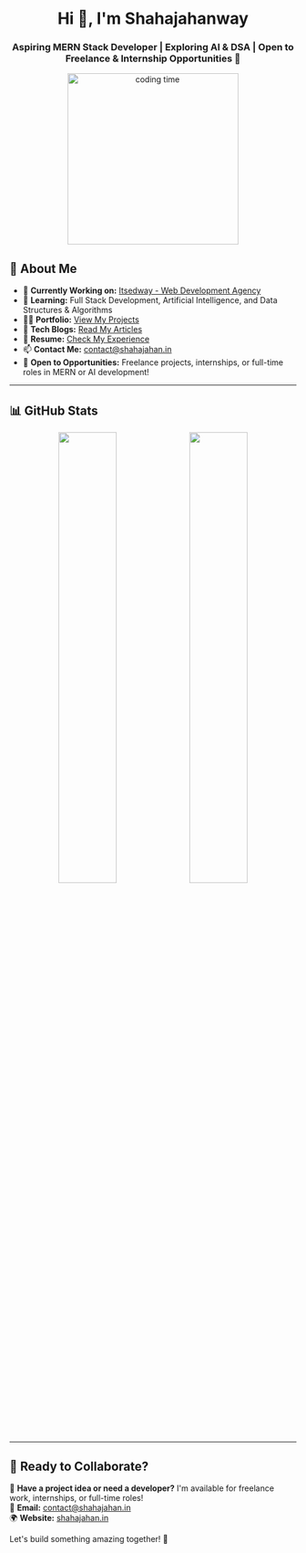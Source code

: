 <h1 align="center">Hi 👋, I'm Shahajahanway</h1>
<h3 align="center">Aspiring MERN Stack Developer | Exploring AI & DSA | Open to Freelance & Internship Opportunities 🚀</h3>

<p align="center">
  <img width="300" src="https://cdn.dribbble.com/users/1162077/screenshots/3848914/programmer.gif" alt="coding time">
</p>

## 🚀 About Me  
- 🔭 **Currently Working on:** [Itsedway - Web Development Agency](https://www.itsedway.com)  
- 🌱 **Learning:** Full Stack Development, Artificial Intelligence, and Data Structures & Algorithms  
- 👨‍💻 **Portfolio:** [View My Projects](https://www.itsedway.com/projects)
- 📝 **Tech Blogs:** [Read My Articles](https://blog.itsedway.com)  
- 📄 **Resume:** [Check My Experience](https://itsedway.com/wp-content/uploads/2025/05/Shahajahan_Resume.pdf)
- 📫 **Contact Me:** contact@shahajahan.in  
- 💼 **Open to Opportunities:** Freelance projects, internships, or full-time roles in MERN or AI development!

---

## 📊 GitHub Stats  
<p align="center">
  <img width="45%" src="https://github-readme-stats.vercel.app/api?username=shahajahanway&show_icons=true&theme=tokyonight&title_color=8A2BE2&text_color=8A2BE2&icon_color=8A2BE2&bg_color=0D1117" />
  <img width="45%" src="https://github-readme-streak-stats.herokuapp.com/?user=shahajahanway&theme=tokyonight&border=8A2BE2&background=0D1117&stroke=8A2BE2" />
</p>

---

## 🚀 Ready to Collaborate?  
💬 **Have a project idea or need a developer?** I'm available for freelance work, internships, or full-time roles!  
📧 **Email:** contact@shahajahan.in  
🌍 **Website:** [shahajahan.in](https://www.shahajahan.in)  

Let's build something amazing together! 🚀
